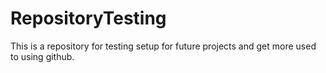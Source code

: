 # RepositoryTesting
This is a repository for testing setup for future projects and get more used to using github.
